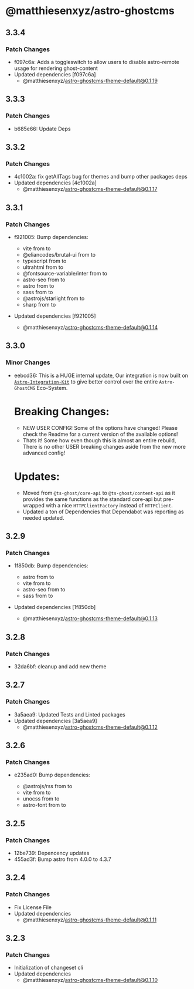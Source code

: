 # @matthiesenxyz/astro-ghostcms

## 3.3.4

### Patch Changes

- f097c6a: Adds a toggleswitch to allow users to disable astro-remote usage for rendering ghost-content
- Updated dependencies [f097c6a]
  - @matthiesenxyz/astro-ghostcms-theme-default@0.1.19

## 3.3.3

### Patch Changes

- b685e66: Update Deps

## 3.3.2

### Patch Changes

- 4c1002a: fix getAllTags bug for themes and bump other packages deps
- Updated dependencies [4c1002a]
  - @matthiesenxyz/astro-ghostcms-theme-default@0.1.17

## 3.3.1

### Patch Changes

- f921005: Bump dependencies:

  - vite from to
  - @eliancodes/brutal-ui from to
  - typescript from to
  - ultrahtml from to
  - @fontsource-variable/inter from to
  - astro-seo from to
  - astro from to
  - sass from to
  - @astrojs/starlight from to
  - sharp from to

- Updated dependencies [f921005]
  - @matthiesenxyz/astro-ghostcms-theme-default@0.1.14

## 3.3.0

### Minor Changes

- eebcd36: This is a HUGE internal update, Our integration is now built on [`Astro-Integration-Kit`](https://github.com/florian-lefebvre/astro-integration-kit) to give better control over the entire `Astro-GhostCMS` Eco-System.

  # Breaking Changes:

  - NEW USER CONFIG! Some of the options have changed! Please check the Readme for a current version of the available options!
  - Thats it! Some how even though this is almost an entire rebuild, There is no other USER breaking changes aside from the new more advanced config!

  # Updates:

  - Moved from `@ts-ghost/core-api` to `@ts-ghost/content-api` as it provides the same functions as the standard core-api but pre-wrapped with a nice `HTTPClientFactory` instead of `HTTPClient`.
  - Updated a ton of Dependencies that Dependabot was reporting as needed updated.

## 3.2.9

### Patch Changes

- 1f850db: Bump dependencies:

  - astro from to
  - vite from to
  - astro-seo from to
  - sass from to

- Updated dependencies [1f850db]
  - @matthiesenxyz/astro-ghostcms-theme-default@0.1.13

## 3.2.8

### Patch Changes

- 32da6bf: cleanup and add new theme

## 3.2.7

### Patch Changes

- 3a5aea9: Updated Tests and Linted packages
- Updated dependencies [3a5aea9]
  - @matthiesenxyz/astro-ghostcms-theme-default@0.1.12

## 3.2.6

### Patch Changes

- e235ad0: Bump dependencies:

  - @astrojs/rss from to
  - vite from to
  - unocss from to
  - astro-font from to

## 3.2.5

### Patch Changes

- 12be739: Depencency updates
- 455ad3f: Bump astro from 4.0.0 to 4.3.7

## 3.2.4

### Patch Changes

- Fix License File
- Updated dependencies
  - @matthiesenxyz/astro-ghostcms-theme-default@0.1.11

## 3.2.3

### Patch Changes

- Initialization of changeset cli
- Updated dependencies
  - @matthiesenxyz/astro-ghostcms-theme-default@0.1.10
